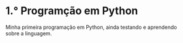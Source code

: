 # 1.° Programção em Python
Minha primeira programação em Python, ainda testando e aprendendo sobre a linguagem.
